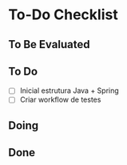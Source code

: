 # To-Do Checklist

## To Be Evaluated

<!-- - [ ] Lorem -->

## To Do

- [ ] Inicial estrutura Java + Spring
- [ ] Criar workflow de testes

## Doing

<!-- - [ ] Lorem -->

## Done

<!-- - [ ] Lorem -->

